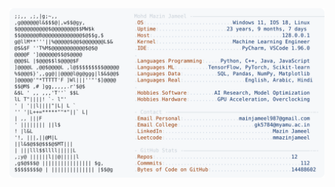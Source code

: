 <picture>
  <source srcset="https://raw.githubusercontent.com/mmazinjameel/mmazinjameel/main/dark_mode.svg?v=1754960009" media="(prefers-color-scheme: dark)">
  <img src="https://raw.githubusercontent.com/mmazinjameel/mmazinjameel/main/light_mode.svg?v=1754960009">
</picture>
